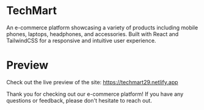 # TechMart

An e-commerce platform showcasing a variety of products including mobile phones, laptops, headphones, and accessories. Built with React and TailwindCSS for a responsive and intuitive user experience.

# Preview
Check out the live preview of the site: https://techmart29.netlify.app


Thank you for checking out our e-commerce platform! If you have any questions or feedback, please don't hesitate to reach out.
